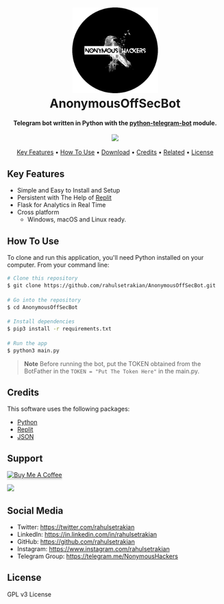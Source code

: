 
<h1 align="center">
  <br>
  <a href="#"><img src="https://raw.githubusercontent.com/rahulsetrakian/AnonymousOffSecBot/main/data/index.png" alt="Markdownify" width="200"></a>
  <br>
  AnonymousOffSecBot
  <br>
</h1>

<h4 align="center">Telegram bot written in Python with the <a href="https://python-telegram-bot.org/" target="_blank">python-telegram-bot</a> module.</h4>

<p align="center">
  <a href="https://www.buymeacoffee.com/rahulsetrakian">
    <img src="https://img.shields.io/badge/$-donate-ff69b4.svg?maxAge=2592000&amp;style=flat">
  </a>
</p>

<p align="center">
  <a href="#key-features">Key Features</a> •
  <a href="#how-to-use">How To Use</a> •
  <a href="#download">Download</a> •
  <a href="#credits">Credits</a> •
  <a href="#related">Related</a> •
  <a href="#license">License</a>
</p>


## Key Features

* Simple and Easy to Install and Setup
* Persistent with The Help of [Replit](https://replit.com/)
* Flask for Analytics in Real Time
* Cross platform
  - Windows, macOS and Linux ready.

## How To Use


To clone and run this application, you'll need Python installed on your computer. From your command line:

```bash
# Clone this repository
$ git clone https://github.com/rahulsetrakian/AnonymousOffSecBot.git

# Go into the repository
$ cd AnonymousOffSecBot

# Install dependencies
$ pip3 install -r requirements.txt

# Run the app
$ python3 main.py
```

> **Note**
>Before running the bot, put the TOKEN obtained from the BotFather in the `TOKEN = "Put The Token Here"` in the main.py.


## Credits

This software uses the following packages:

- [Python](https://www.python.org/)
- [Replit](https://replit.com/)
- [JSON](https://www.json.org/)

## Support

<a href="https://www.buymeacoffee.com/rahulsetrakian" target="_blank"><img src="https://www.buymeacoffee.com/assets/img/custom_images/purple_img.png" alt="Buy Me A Coffee" style="height: 41px !important;width: 174px !important;box-shadow: 0px 3px 2px 0px rgba(190, 190, 190, 0.5) !important;-webkit-box-shadow: 0px 3px 2px 0px rgba(190, 190, 190, 0.5) !important;" ></a>

<p></p> 

<a href="https://www.patreon.com/rahulsetrakian">
	<img src="https://c5.patreon.com/external/logo/become_a_patron_button@2x.png" width="160">
</a>

##  Social Media
- Twitter: https://twitter.com/rahulsetrakian
- LinkedIn: https://in.linkedin.com/in/rahulsetrakian
- GitHub: https://github.com/rahulsetrakian
- Instagram: https://www.instagram.com/rahulsetrakian
- Telegram Group: https://telegram.me/NonymousHackers

## License

GPL v3 License
